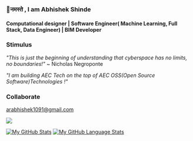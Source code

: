 ### 🙏नमस्ते , I am Abhishek Shinde 

#### Computational designer | Software Engineer( Machine Learning, Full Stack, Data Engineer)  | BIM Developer

###  Stimulus

_"This is just the beginning of understanding that cyberspace has no limits, no boundaries!"_ ~ Nicholas Negroponte 

*"I am building AEC Tech on the top of AEC OSS(Open Source Software)Technologies !"* 

###  Collaborate 
arabhishek1091@gmail.com  

![](https://komarev.com/ghpvc/?username=InquisitiveAS&color=brightgreen&style=for-the-badge&label=PROFILE+VIEWS)

[![My GitHub Stats](https://github-readme-stats.vercel.app/api/?username=InquisitiveAS&count_private=true&theme=tokyonight&showicons=true)]() [![My GitHub Language Stats](https://github-readme-stats.vercel.app/api/top-langs/?username=InquisitiveAS&langs_count=5&theme=tokyonight)]()



